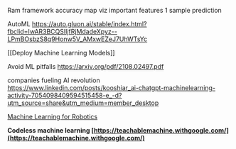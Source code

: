 
Ram framework
accuracy
map viz
important features
1 sample prediction

AutoML
https://auto.gluon.ai/stable/index.html?fbclid=IwAR3BCQSlIjfRjMdadeXpyz--LPmBOsbzS8q9Honw5V_AMxwEZeJ7UhWTsYc

[[Deploy Machine Learning Models]]

Avoid ML pitfalls
https://arxiv.org/pdf/2108.02497.pdf

companies fueling AI revolution
https://www.linkedin.com/posts/kooshiar_ai-chatgpt-machinelearning-activity-7054098409594515458-e_-d?utm_source=share&utm_medium=member_desktop

[Machine Learning for Robotics](https://www.linkedin.com/posts/alishba-imran-_robotics-deeplearning-machinelearning-activity-7071948947669331968-z0Mp?utm_source=share&utm_medium=member_desktop)


**Codeless machine learning [https://teachablemachine.withgoogle.com/](https://teachablemachine.withgoogle.com/)**
